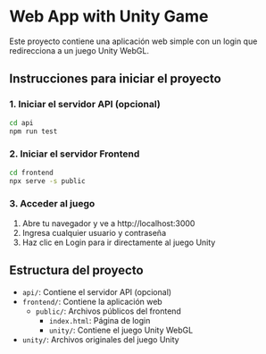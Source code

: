 # Web App with Unity Game

Este proyecto contiene una aplicación web simple con un login que redirecciona a un juego Unity WebGL.

## Instrucciones para iniciar el proyecto

### 1. Iniciar el servidor API (opcional)

```bash
cd api
npm run test
```

### 2. Iniciar el servidor Frontend

```bash
cd frontend
npx serve -s public
```

### 3. Acceder al juego

1. Abre tu navegador y ve a http://localhost:3000
2. Ingresa cualquier usuario y contraseña
3. Haz clic en Login para ir directamente al juego Unity

## Estructura del proyecto

- `api/`: Contiene el servidor API (opcional)
- `frontend/`: Contiene la aplicación web
  - `public/`: Archivos públicos del frontend
    - `index.html`: Página de login
    - `unity/`: Contiene el juego Unity WebGL
- `unity/`: Archivos originales del juego Unity

